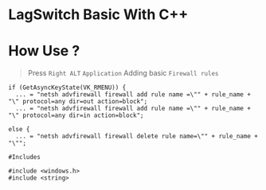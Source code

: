 # LagSwitch Basic With C++

# How Use ?

> Press `Right ALT`
> `Application` Adding basic `Firewall rules` 
```
if (GetAsyncKeyState(VK_RMENU)) {
  ... = "netsh advfirewall firewall add rule name =\"" + rule_name + "\" protocol=any dir=out action=block";
  ... = "netsh advfirewall firewall add rule name =\"" + rule_name + "\" protocol=any dir=in action=block";

else {
  ... = "netsh advfirewall firewall delete rule name=\"" + rule_name + "\"";
```

`#Includes`
```
#include <windows.h> 
#include <string>
```
